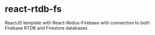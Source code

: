 # react-rtdb-fs
ReactJS template with React-Redux-Firebase with connection to both Firebase RTDB and Firestore databases.
